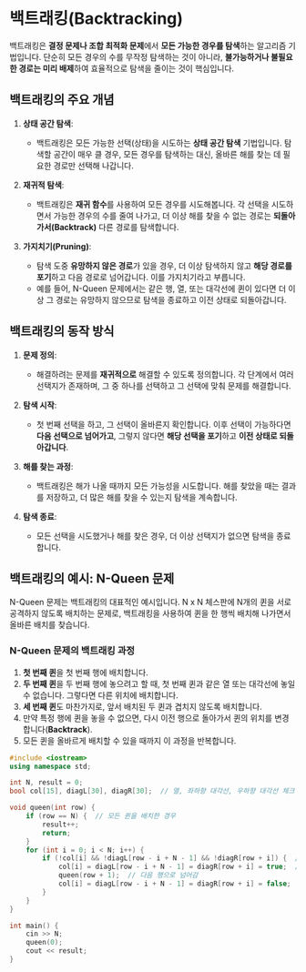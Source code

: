 # 백트래킹(Backtracking)

백트래킹은 **결정 문제나 조합 최적화 문제**에서 **모든 가능한 경우를 탐색**하는 알고리즘 기법입니다. 단순히 모든 경우의 수를 무작정 탐색하는 것이 아니라, **불가능하거나 불필요한 경로는 미리 배제**하여 효율적으로 탐색을 줄이는 것이 핵심입니다.

## 백트래킹의 주요 개념

1. **상태 공간 탐색**:
   - 백트래킹은 모든 가능한 선택(상태)을 시도하는 **상태 공간 탐색** 기법입니다. 탐색할 공간이 매우 클 경우, 모든 경우를 탐색하는 대신, 올바른 해를 찾는 데 필요한 경로만 선택해 나갑니다.
   
2. **재귀적 탐색**:
   - 백트래킹은 **재귀 함수**를 사용하여 모든 경우를 시도해봅니다. 각 선택을 시도하면서 가능한 경우의 수를 줄여 나가고, 더 이상 해를 찾을 수 없는 경로는 **되돌아가서(Backtrack)** 다른 경로를 탐색합니다.

3. **가지치기(Pruning)**:
   - 탐색 도중 **유망하지 않은 경로**가 있을 경우, 더 이상 탐색하지 않고 **해당 경로를 포기**하고 다음 경로로 넘어갑니다. 이를 가지치기라고 부릅니다.
   - 예를 들어, N-Queen 문제에서는 같은 행, 열, 또는 대각선에 퀸이 있다면 더 이상 그 경로는 유망하지 않으므로 탐색을 종료하고 이전 상태로 되돌아갑니다.

## 백트래킹의 동작 방식

1. **문제 정의**: 
   - 해결하려는 문제를 **재귀적으로** 해결할 수 있도록 정의합니다. 각 단계에서 여러 선택지가 존재하며, 그 중 하나를 선택하고 그 선택에 맞춰 문제를 해결합니다.
   
2. **탐색 시작**:
   - 첫 번째 선택을 하고, 그 선택이 올바른지 확인합니다. 이후 선택이 가능하다면 **다음 선택으로 넘어가고**, 그렇지 않다면 **해당 선택을 포기**하고 **이전 상태로 되돌아갑니다**.
   
3. **해를 찾는 과정**:
   - 백트래킹은 해가 나올 때까지 모든 가능성을 시도합니다. 해를 찾았을 때는 결과를 저장하고, 더 많은 해를 찾을 수 있는지 탐색을 계속합니다.
   
4. **탐색 종료**:
   - 모든 선택을 시도했거나 해를 찾은 경우, 더 이상 선택지가 없으면 탐색을 종료합니다.

## 백트래킹의 예시: N-Queen 문제

N-Queen 문제는 백트래킹의 대표적인 예시입니다. N x N 체스판에 N개의 퀸을 서로 공격하지 않도록 배치하는 문제로, 백트래킹을 사용하여 퀸을 한 행씩 배치해 나가면서 올바른 배치를 찾습니다.

### N-Queen 문제의 백트래킹 과정

1. **첫 번째 퀸**을 첫 번째 행에 배치합니다.
2. **두 번째 퀸**을 두 번째 행에 놓으려고 할 때, 첫 번째 퀸과 같은 열 또는 대각선에 놓일 수 없습니다. 그렇다면 다른 위치에 배치합니다.
3. **세 번째 퀸**도 마찬가지로, 앞서 배치된 두 퀸과 겹치지 않도록 배치합니다.
4. 만약 특정 행에 퀸을 놓을 수 없으면, 다시 이전 행으로 돌아가서 퀸의 위치를 변경합니다(**Backtrack**).
5. 모든 퀸을 올바르게 배치할 수 있을 때까지 이 과정을 반복합니다.

```cpp
#include <iostream>
using namespace std;

int N, result = 0;
bool col[15], diagL[30], diagR[30];  // 열, 좌하향 대각선, 우하향 대각선 체크

void queen(int row) {
    if (row == N) {  // 모든 퀸을 배치한 경우
        result++;
        return;
    }
    for (int i = 0; i < N; i++) {
        if (!col[i] && !diagL[row - i + N - 1] && !diagR[row + i]) {  // 가지치기
            col[i] = diagL[row - i + N - 1] = diagR[row + i] = true;  // 퀸 배치
            queen(row + 1);  // 다음 행으로 넘어감
            col[i] = diagL[row - i + N - 1] = diagR[row + i] = false;  // 백트래킹 (상태 복구)
        }
    }
}

int main() {
    cin >> N;
    queen(0);
    cout << result;
}
